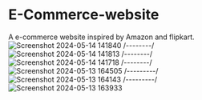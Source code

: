# E-Commerce-website
A e-commerce website inspired by Amazon and flipkart.
![Screenshot 2024-05-14 141840](https://github.com/Harshupraity/E-Commerce-website/assets/100183785/cdca5947-1684-4344-8caa-934353f4fcba)
/--------/
![Screenshot 2024-05-14 141813](https://github.com/Harshupraity/E-Commerce-website/assets/100183785/db98f397-b8e0-4bad-9647-fd6cde4b2ebf)
/--------/
![Screenshot 2024-05-14 141718](https://github.com/Harshupraity/E-Commerce-website/assets/100183785/3a6ec91d-611e-40ea-b132-0a87eceb23d3)
/--------/
![Screenshot 2024-05-13 164505](https://github.com/Harshupraity/E-Commerce-website/assets/100183785/002a1cb8-9eeb-4c01-8ac9-69bf0cca35e7)
/---------/
![Screenshot 2024-05-13 164143](https://github.com/Harshupraity/E-Commerce-website/assets/100183785/11c65d7f-c8d8-4b38-9a5d-62f27ad23dad)
/---------/
![Screenshot 2024-05-13 163933](https://github.com/Harshupraity/E-Commerce-website/assets/100183785/f91a5921-4eb4-4c07-8663-8a6658761d52)
